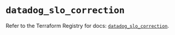 # `datadog_slo_correction`

Refer to the Terraform Registry for docs: [`datadog_slo_correction`](https://registry.terraform.io/providers/datadog/datadog/3.59.1/docs/resources/slo_correction).
